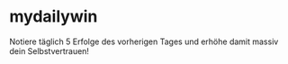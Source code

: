 # mydailywin
Notiere täglich 5 Erfolge des vorherigen Tages und erhöhe damit massiv dein Selbstvertrauen!
